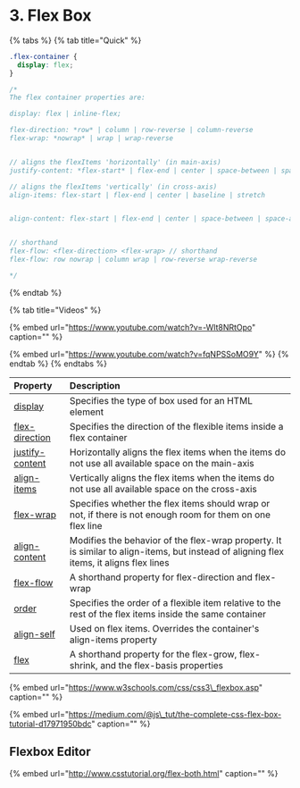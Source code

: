 # 3. Flex Box

{% tabs %}
{% tab title="Quick" %}
```css
.flex-container {
  display: flex;
}

/*
The flex container properties are:

display: flex | inline-flex;

flex-direction: *row* | column | row-reverse | column-reverse
flex-wrap: *nowrap* | wrap | wrap-reverse


// aligns the flexItems 'horizontally' (in main-axis)
justify-content: *flex-start* | flex-end | center | space-between | space-around | space-evenly

// aligns the flexItems 'vertically' (in cross-axis)
align-items: flex-start | flex-end | center | baseline | stretch


align-content: flex-start | flex-end | center | space-between | space-around | space-evenly | stretch


// shorthand
flex-flow: <flex-direction> <flex-wrap> // shorthand
flex-flow: row nowrap | column wrap | row-reverse wrap-reverse

*/
```
{% endtab %}

{% tab title="Videos" %}


{% embed url="https://www.youtube.com/watch?v=-Wlt8NRtOpo" caption="" %}

{% embed url="https://www.youtube.com/watch?v=fqNPSSoMO9Y" %}
{% endtab %}
{% endtabs %}



| Property | Description |
| :--- | :--- |
| [display](https://www.w3schools.com/cssref/pr_class_display.asp) | Specifies the type of box used for an HTML element |
| [flex-direction](https://www.w3schools.com/cssref/css3_pr_flex-direction.asp) | Specifies the direction of the flexible items inside a flex container |
| [justify-content](https://www.w3schools.com/cssref/css3_pr_justify-content.asp) | Horizontally aligns the flex items when the items do not use all available space on the main-axis |
| [align-items](https://www.w3schools.com/cssref/css3_pr_align-items.asp) | Vertically aligns the flex items when the items do not use all available space on the cross-axis |
| [flex-wrap](https://www.w3schools.com/cssref/css3_pr_flex-wrap.asp) | Specifies whether the flex items should wrap or not, if there is not enough room for them on one flex line |
| [align-content](https://www.w3schools.com/cssref/css3_pr_align-content.asp) | Modifies the behavior of the flex-wrap property. It is similar to align-items, but instead of aligning flex items, it aligns flex lines |
| [flex-flow](https://www.w3schools.com/cssref/css3_pr_flex-flow.asp) | A shorthand property for flex-direction and flex-wrap |
| [order](https://www.w3schools.com/cssref/css3_pr_order.asp) | Specifies the order of a flexible item relative to the rest of the flex items inside the same container |
| [align-self](https://www.w3schools.com/cssref/css3_pr_align-self.asp) | Used on flex items. Overrides the container's align-items property |
| [flex](https://www.w3schools.com/cssref/css3_pr_flex.asp) | A shorthand property for the flex-grow, flex-shrink, and the flex-basis properties |

{% embed url="https://www.w3schools.com/css/css3\_flexbox.asp" caption="" %}

{% embed url="https://medium.com/@js\_tut/the-complete-css-flex-box-tutorial-d17971950bdc" caption="" %}

## Flexbox Editor

{% embed url="http://www.csstutorial.org/flex-both.html" caption="" %}

